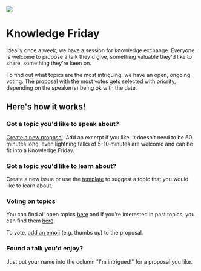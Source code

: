 ![](https://images.unsplash.com/photo-1556761175-5973dc0f32e7?ixlib=rb-1.2.1&ixid=eyJhcHBfaWQiOjEyMDd9&auto=format&fit=crop&w=1920&q=75)

# Knowledge Friday

Ideally once a week, we have a session for knowledge exchange. Everyone is welcome to propose a talk they'd give, something valuable they'd like to share, something they're keen on.

To find out what topics are the most intriguing, we have an open, ongoing voting. The proposal with the most votes gets selected with priority, depending on the speaker(s) being ok with the date.

## Here's how it works!

### Got a topic you'd like to speak about?

[Create a new proposal](https://github.com/foobaragency/knowledge-friday/issues/new?template=talk-proposal.md&title=Topic). Add an excerpt if you like. It doesn't need to be 60 minutes long, even lightning talks of 5-10 minutes are welcome and can be fit into a Knowledge Friday.

### Got a topic you'd like to learn about?

Create a new issue or use the [template](https://github.com/foobaragency/knowledge-friday/issues/new?template=talk-proposal.md&title=Topic) to suggest a topic that you would like to learn about.

### Voting on topics

You can find all open topics [here](https://github.com/foobaragency/knowledge-friday/issues) and if you're interested in past topics, you can find them [here](https://github.com/foobaragency/knowledge-friday/issues?q=is%3Aissue+is%3Aclosed).

To vote, [add an emoji](https://github.blog/2016-03-10-add-reactions-to-pull-requests-issues-and-comments) (e.g. thumbs up) to the proposal. 

### Found a talk you'd enjoy?

Just put your name into the column "I'm intrigued!" for a proposal you like.
